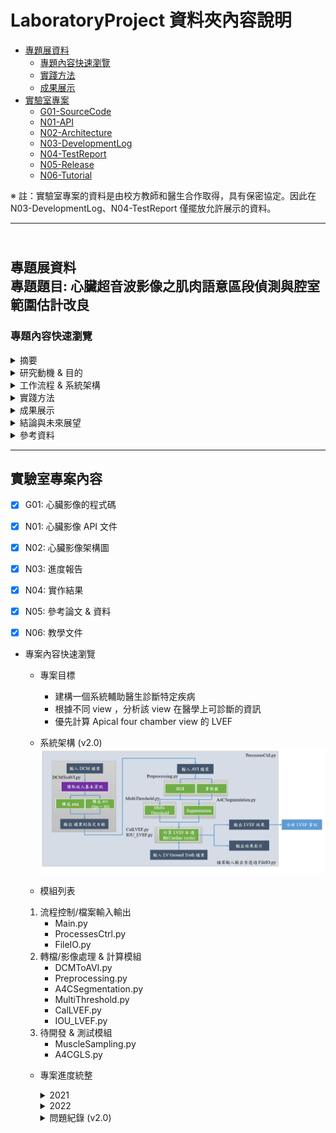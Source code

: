 # LaboratoryProject 資料夾內容說明
* [專題展資料](#independent_study)
    * [專題內容快速瀏覽](#study_browser)
    * [實踐方法](#implement)
    * [成果展示](#result_present) 
* [實驗室專案](#lab_project)
    * [G01-SourceCode](https://github.com/Sapphire0912/LaboratoryProject/tree/main/G01-SourceCode#source_code)
    * [N01-API](https://github.com/Sapphire0912/LaboratoryProject/tree/main/N01-API#api)
    * [N02-Architecture](https://github.com/Sapphire0912/LaboratoryProject/tree/main/N02-Architecture#architecture)
    * [N03-DevelopmentLog](https://github.com/Sapphire0912/LaboratoryProject/tree/main/N03-DevelopmentLog#develop_log)
    * [N04-TestReport](https://github.com/Sapphire0912/LaboratoryProject/tree/main/N04-TestReport#test_report)
    * [N05-Release](https://github.com/Sapphire0912/LaboratoryProject/tree/main/N05-Release#release)
    * [N06-Tutorial](https://github.com/Sapphire0912/LaboratoryProject/tree/main/N06-Tutorial#tutorial)


※ 註：實驗室專案的資料是由校方教師和醫生合作取得，具有保密協定。因此在 N03-DevelopmentLog、N04-TestReport 僅擺放允許展示的資料。
* * *  

<h2 id="independent_study"><br>專題展資料<br/>專題題目: 心臟超音波影像之肌肉語意區段偵測與腔室範圍估計改良</h2> 
<h3 id="study_browser"> 專題內容快速瀏覽 </h3>
<details>
   <summary> 摘要 </summary>
   
&emsp;&emsp;根據世界衛生組織統計，心血管疾病是全球的第一大死因，估計每年奪去 1790 萬人的生命。近年來，超音波的技術有了極大的進步，可以對心臟結構和功能進行評估。心臟超音波的發展可以詳細的顯示人體在正常生理狀態和病理狀態的心臟結構、測量和功能的系列檢查，透過此項技術提高了診斷的準確性。基於與醫生合作的經驗，我們創建了這個醫療項目，使用超音波影像來描繪心肌、瓣膜、腔室，建立一個分析心臟結構測量的系統。這些計算方法，我們 _**基於規則的系統 (rule-based system)**_ 對心臟每個部分進行分類並儲存測量值以供將來機器學習訓練。該系統用於支持連續患者的跟蹤、分析心臟超音波影像，診斷特定疾病降低誤判率，幫助醫生以做出最佳診斷，提高醫療品質。 _**通過與醫生討論，我們列出了疾病及其症狀，開發了一個系統來分析心臟的量測值，以檢測不同類型的疾病**_。
</details>

<details>
   <summary> 研究動機 & 目的 </summary>

&emsp;&emsp;由於心血管疾病一直位於全球十大死因的榜首，直到心臟超音波技術的發展針對心臟結構的評估及測量，使得提高了醫生診斷的準確性。為了診斷特定疾病及降低誤判率，幫助醫生做出最佳診斷，我們採取影像處理的技術對心臟超音波影像進行分析，在不同角度的心臟超音波影像，針對該影像的心臟結構定義腔室及肌肉的位置和範圍。透過與醫生討論，我們開發了一個系統來分析心臟的量測值，除了檢測不同類型的疾病外，同時輔助醫生診斷的一個工具。<br/>
&emsp;&emsp;現今許多計算機視覺的演算法，已被用在自動駕駛系統和臉部識別上。為了達到理想的結果，這些演算法在計算時都需要大量的數據樣本，然而
_**我們採用基於規則的系統，針對心臟的每個部份進行分類，再給予機器學習模型訓練，即使沒有大量的數據也可以達到理想的成果**_。

* 以下條列式敘述研究目的：
1.  為了診斷特定疾病及降低誤判率，達到輔助醫生做出最佳診斷。
2.  不同角度的超音波影像，針對影像的心臟結構定義腔室及肌肉的位置和範圍。
3.  透過與醫生討論，此系統的目標是計算 Apical four chamber view 的 LVEF。
4.  左心室的定義和範圍及二尖瓣位置是首要條件。
</details>

<details>
   <summary> 工作流程 & 系統架構 </summary>

&emsp;&emsp;主要流程分別分為醫院、醫生和系統。關於此系統，我們使用計算機視覺的演算法對心臟結構進行分類並分析測量結果。與其他系統的不同之處在於，我們並沒有使用來自其他資料庫的樣本，而是從醫生獲取患者的心臟超音波影像，真實患者的超音波影像並不像其他資料庫的樣本清晰，我們希望此系統能夠為患者帶來更低的成本，使得可以負擔起個人數據採集和跟蹤系統。
 
<div align=center>
   
   ![圖(一)工作流程圖](https://github.com/Sapphire0912/LaboratoryProject/blob/main/%E5%B0%88%E9%A1%8C%E5%B1%95%E8%B3%87%E6%96%99/image/%E5%B7%A5%E4%BD%9C%E6%B5%81%E7%A8%8B%E5%9C%96.jpg)
   <center>圖 (一) 工作流程圖</center><br><br/>
   
<div align=center>
   
   ![圖(二)系統架構圖](https://github.com/Sapphire0912/LaboratoryProject/blob/main/%E5%B0%88%E9%A1%8C%E5%B1%95%E8%B3%87%E6%96%99/image/%E7%B3%BB%E7%B5%B1%E6%9E%B6%E6%A7%8B%E5%9C%96.JPG)
   <center>圖 (二) 系統架構圖</center>
   
</details>

<details>
   <summary id="implement"> 實踐方法 </summary>  

**※ 註：每個超音波原始圖像的大小為 800 * 600 pixel**

   * 心臟超音波影像敘述  
&emsp;&emsp;心臟超音波已是醫生常用來檢查心臟相關疾病的工具，利用超音波探測物體的距離及大小。在診斷期間，將超音波的探頭放置在患者胸部上方並發射音波，接觸到心臟再反射由探頭接收，進而描繪心臟的影像。心臟超音波通常與都卜勒超音波和彩色都卜勒結合，以評估通過心臟瓣膜的血流。經過不同角度的超音波檢查，可以提供血管及各部分構造更詳細的資訊，可以檢視心臟的大小、收縮情形，進而評估心臟功能是否正常。不同角度的超音波又稱為 View，每個 View 會根據超音波探頭的位置和穿過心臟斷層平面的方向來定義名稱。我們常用的有五種 view，分別是 parasternal long axis、parasternal short axis、apical four chamber、apical two chamber 和 apical long axis。<br><br/>

   * 影像預處理  
&emsp;&emsp;為了可以將影像處理的目標更接近於我們感興趣的區域(即超音波影像區域)。如圖(三)，在一般的超音波影像會有診斷資料、使用哪種模式測量等文字。我們找到超音波影像區域的邊緣後，利用遮罩的方式抓出每幀圖像實質為超音波影像區域的位置，如圖(四)。<br/>
<div align=center>
   
   ![圖(三)心臟超音波影像](https://github.com/Sapphire0912/LaboratoryProject/blob/main/%E5%B0%88%E9%A1%8C%E5%B1%95%E8%B3%87%E6%96%99/image/%E5%BF%83%E8%87%9F%E8%B6%85%E9%9F%B3%E6%B3%A2%E5%BD%B1%E5%83%8F.jpg)
   <center>圖(三)心臟超音波影像</center><br><br/>
</div>

<div align=center>
   
   ![圖(四) ROI 範圍](https://github.com/Sapphire0912/LaboratoryProject/blob/main/%E5%B0%88%E9%A1%8C%E5%B1%95%E8%B3%87%E6%96%99/image/ROI%20%E7%AF%84%E5%9C%8D.jpg)
   <center>圖(四) ROI 範圍</center>
</div>

   * 骨架化(圖像細化)  
&emsp;&emsp;為了找到心臟的肌肉區域範圍，該演算法透過迭代掃描圖像，在每次迭代中刪除圖像中的像素，直到圖像停止變化，以便將肌肉的像素寬度減少到1。我們對影像的每幀進行骨架化，最後將每幀的結果疊加，如圖(五)，取得整體影像中最有可能為心臟肌肉的區域。利用此種方法，限制心臟的邊界。在做骨架化(圖像細化)之前，我們除了找到 ROI 範圍外還對影像做了濾波、形態學、二值化的處理，目的是為了避免原始超音波影像模糊導致不容易抓出心臟的肌肉區域。
<div align=center>
   
   ![圖(五) 骨架圖](https://github.com/Sapphire0912/LaboratoryProject/blob/main/%E5%B0%88%E9%A1%8C%E5%B1%95%E8%B3%87%E6%96%99/image/%E9%AA%A8%E6%9E%B6%E5%8C%96%E5%9C%96.jpg)
   <center>圖(五) 骨架圖</center>
</div>

   * 動態閾值  
&emsp;&emsp;由於真實患者超音波影像的數據樣本並非像其他數據庫的樣本清晰。在參考資料[2]的做法，使用 Gray Level Symmetric Axis Transform偵測腔室的區域，接著利用 SVM 及 Constellation 對腔室做語意分析。我們則採用動態閾值方法及 distance transform 來偵測腔室區域，首先在心臟範圍及 ROI 的區域內，收集每一幀中每個像素的灰階值並且繪製成直方圖，觀察每幀的灰階值分布，如圖(六)、圖(七)。根據每一幀採用不同閾值及參數，以達到區分腔室及肌肉區域。
<div align=center>
   
   ![圖(六) 灰階直方圖](https://github.com/Sapphire0912/LaboratoryProject/blob/main/%E5%B0%88%E9%A1%8C%E5%B1%95%E8%B3%87%E6%96%99/image/%E7%81%B0%E9%9A%8E%E7%9B%B4%E6%96%B9%E5%9C%96.jpg)
   <center>圖(六) 灰階直方圖</center><br><br/>
</div>

<div align=center>
   
   ![圖(七) 不同幀灰階直方圖](https://github.com/Sapphire0912/LaboratoryProject/blob/main/%E5%B0%88%E9%A1%8C%E5%B1%95%E8%B3%87%E6%96%99/image/%E4%B8%8D%E5%90%8C%E5%B9%80%E7%9A%84%E7%81%B0%E9%9A%8E%E7%9B%B4%E6%96%B9%E5%9C%96.jpg)
   <center>圖(七) 不同幀灰階直方圖</center>
</div>

   ※ 註：詳細的演算法計算在 [N06-Tutorial Multi-Threshold 教學文件][src]

   [src]: <https://github.com/Sapphire0912/LaboratoryProject/blob/main/N06-Tutorial/Multi-Threshold%20%E6%95%99%E5%AD%B8%E6%96%87%E4%BB%B6.pptx>
   
   * 圖像分割  
&emsp;&emsp;根據 Apical four chamber view，我們使用了動態閾值得到了初步腔室的範圍後，為了定義每幀的每個腔室及瓣膜位置，採取了統計的方法。由於在瓣膜打開的時間，瓣膜位置在影像上較模糊，不容易區分心房和心室的範圍，因此我們先統計整個影像的腔室位置，接著再利用機器學習模型訓練，得到每個腔室具體的位置，如圖(八)。
<div align=center>
   
   ![圖(八) 腔室語意分析](https://github.com/Sapphire0912/LaboratoryProject/blob/main/%E5%B0%88%E9%A1%8C%E5%B1%95%E8%B3%87%E6%96%99/image/%E8%85%94%E5%AE%A4%E8%AA%9E%E6%84%8F%E5%88%86%E6%9E%90.jpg)
   <center>圖(八) 腔室語意分析</center><br><br/>
</div>

   * 定義瓣膜位置  
&emsp;&emsp;利用骨架圖以及腔室語意分析的結果，定義二尖瓣位置。我們採用基於規則的做法，初步定義二尖瓣支點的位置，如圖(九)，限制了左心室(Left Ventricle)的範圍，以供計算左心室射血分數(Left Ventricular Ejection Fraction)以及定義左心室肌肉區段的語意分析使用。
<div align=center>
   
   ![圖(九) 定義二尖瓣支點](https://github.com/Sapphire0912/LaboratoryProject/blob/main/%E5%B0%88%E9%A1%8C%E5%B1%95%E8%B3%87%E6%96%99/image/%E5%AE%9A%E7%BE%A9%E4%BA%8C%E5%B0%96%E7%93%A3%E6%94%AF%E9%BB%9E.jpg)
   <center>圖(九) 定義二尖瓣支點</center><br><br/>
</div>

   * 左心室肌肉區段語意分析  
&emsp;&emsp;根據 Apical four chamber view的心臟結構以及醫學對於左心室上肌肉區段的定義如圖(十)，主要有六個區段 basal septal、septal、apical septal、apical lateral、lateral 和 basal lateral。我們利用二尖瓣位置和動態閾值方法，將超音波影像中左心室肌肉區域和醫學定義的位置做匹配，接著將每個區段重新取樣，得到結果如圖(十一)。
<div align=center>
   
   ![圖(十) A4C 模型圖](https://github.com/Sapphire0912/LaboratoryProject/blob/main/%E5%B0%88%E9%A1%8C%E5%B1%95%E8%B3%87%E6%96%99/image/Apical%20Four%20Chamber%20%E6%A8%A1%E5%9E%8B%E5%9C%96.jpg)
   <center>圖(十) Apical Four Chamber 模型圖</center><br><br/>
</div>

綠點為 apical septal、藍點為 septal、紅點為 basal septal、天空藍點為 apical lateral、黃點為 lateral、粉色點為 basal lateral。

<div align=center>
  
   ![圖(十一) 左心室肌肉區段語意分析圖](https://github.com/Sapphire0912/LaboratoryProject/blob/main/%E5%B0%88%E9%A1%8C%E5%B1%95%E8%B3%87%E6%96%99/image/%E5%B7%A6%E5%BF%83%E5%AE%A4%E8%82%8C%E8%82%89%E5%8D%80%E6%AE%B5%E8%AA%9E%E6%84%8F%E5%88%86%E6%9E%90%E5%9C%96.jpg)
   <center>圖(十一) 左心室肌肉區段語意分析圖</center>
</div>

</details>

<details>
   <summary id="result_present"> 成果展示 </summary>
   ※ 註：在這裡直接展示結果影片
<div align=center>
   
   ![segment_case_00004042](https://github.com/Sapphire0912/LaboratoryProject/blob/main/%E5%B0%88%E9%A1%8C%E5%B1%95%E8%B3%87%E6%96%99/image/Segment/00004042_110428_0999.gif)
   <center>Case 1 圖像分割(腔室語意分析)</center><br><br/>

   ![valve_case_00004042](https://github.com/Sapphire0912/LaboratoryProject/blob/main/%E5%B0%88%E9%A1%8C%E5%B1%95%E8%B3%87%E6%96%99/image/Segment/Valve_00004042_110428_0999.gif)
   <center>Case 1 定義二尖瓣支點</center><br><br/>

   ![segment_case_001125171](https://github.com/Sapphire0912/LaboratoryProject/blob/main/%E5%B0%88%E9%A1%8C%E5%B1%95%E8%B3%87%E6%96%99/image/Segment/01125171_090942_0090.gif)
   <center>Case 2 圖像分割(腔室語意分析)</center><br><br/>

   ![valve_case_001125171](https://github.com/Sapphire0912/LaboratoryProject/blob/main/%E5%B0%88%E9%A1%8C%E5%B1%95%E8%B3%87%E6%96%99/image/Segment/Valve_01125171_090942_0090.gif)
   <center>Case 2 定義二尖瓣支點</center><br><br/>

   ![muscle_semantic](https://github.com/Sapphire0912/LaboratoryProject/blob/main/%E5%B0%88%E9%A1%8C%E5%B1%95%E8%B3%87%E6%96%99/image/Muscle%20Sematic/00004042_110428_0999.gif)
   <center>Case 1 左心室肌肉語意分析</center><br><br/>
   
</div>
</details>

<details>
   <summary> 結論與未來展望 </summary>

   * 結論  
&emsp;&emsp;我們正在構建一個全自動且可擴展的心臟超音波影像分析系統，其中包含圖像分割、辨識 view 和結構測量，分析包括心房、心室和心肌在內的心臟部分，以及彩色都卜勒診斷血液是否逆流。列出這些心臟結構的量測值，輔助醫生收集所有的症狀，例如：二尖瓣閉鎖不全、三尖瓣閉鎖不全、主動脈閉鎖不全、左心室舒張期受損(心臟衰竭)等。<br><br/>
   * 未來展望  
&emsp;&emsp;目前我們最優先的目標是計算左心室射血分數來評估心臟功能是否正常。由於醫生在評估心臟功能時，不會只看患者的其中一個 View 就直接做診斷，還會採取 apical long axis、apical two chamber。為了更接近醫生診斷的結果，因此接下來會分析上述 View。近年來，醫學有較新的診斷左心室功能的技術，global longitudinal strain，此項技術在超音波影像上，除了需要做肌肉區段的語意分析外，也需要計算心臟在收縮及舒張時的收縮率，未來會朝著該方向繼續發展。
</details>

<details>
   <summary> 參考資料 </summary>
   
   [1]	https://www.ahajournals.org/doi/epub/10.1161/CIRCULATIONAHA.118.034338  
   [2]	S. Ebadollahi; Shih-Fu Chang; H. Wu (2004, July). Automatic View Recognition in Echocardiogram Videos using Parts-Based Representation. Proceedings of the 2004 IEEE Computer Society Conference on Computer Vision and Pattern Recognition, 2004. CVPR 2004, Washington, DC, USA.  
   [3]	https://dicom.innolitics.com/ciods/us-image  
</details>

* * *  

<h2 id="lab_project">實驗室專案內容</h2>

  - [x] G01: 心臟影像的程式碼
  - [x] N01: 心臟影像 API 文件   
  - [x] N02: 心臟影像架構圖  
  - [x] N03: 進度報告    
  - [x] N04: 實作結果   
  - [x] N05: 參考論文 & 資料  
  - [x] N06: 教學文件


* 專案內容快速瀏覽
  * 專案目標
    * 建構一個系統輔助醫生診斷特定疾病
    * 根據不同 view ，分析該 view 在醫學上可診斷的資訊
    * 優先計算 Apical four chamber view 的 LVEF

  * 系統架構 (v2.0)
    ![系統架構圖](https://github.com/Sapphire0912/LaboratoryProject/blob/main/N02-Architecture/%E7%B3%BB%E7%B5%B1%E6%9E%B6%E6%A7%8B.PNG)
    
  * 模組列表
  1. 流程控制/檔案輸入輸出  
       * Main.py
       * ProcessesCtrl.py
       * FileIO.py 
  2. 轉檔/影像處理 & 計算模組
       * DCMToAVI.py
       * Preprocessing.py
       * A4CSegmentation.py
       * MultiThreshold.py
       * CalLVEF.py
       * IOU_LVEF.py
  3. 待開發 & 測試模組
       * MuscleSampling.py
       * A4CGLS.py
      
  * 專案進度統整
    <details>
       <summary>2021</summary>
       
       * 2021.05  
          <p><b>－</b>完成 dicom 檔轉成 .avi 和 .png 程式</p>   
          <p><b>－</b>設計分類 9 種不同 view 的分類器</p>
       * 2021.06
         <p><b>－</b>完成分類 9 種不同 view 的分類器</p>
         <p><b>－</b>優化分類器程式的執行時間</p>
       * 2021.07
          <p><b>－</b>優化骨架化程式執行時間</p>
          <p><b>－</b>處理含有 Doppler 效應的資料集</p>
          <p><b>－</b>還原有 Doppler 效應的影像</p>
       * 2021.08
         <p><b>－</b>利用 Matching 演算法處理 Parasternal Long Axis view</p>
         <p><b>－</b>完成抓取影像 ROI 區域程式</p>
       * 2021.09
         <p><b>－</b>修正 Doppler 演算法、視覺化結果</p>
         <p><b>－</b>開發 Parasternal Long Axis M-Mode 演算法</p>
       * 2021.11
         <p><b>－</b>完成 DCMToAVI.py 模組</p>
         <p><b>－</b>處理心臟週期</p>
         <p><b>－</b>設計 Multi Threshold 演算法</p>
         <p><b>－</b>設計 Apical Four Chamber view 抓取二尖瓣位置的演算法</p>
       * 2021.12
         <p><b>－</b>優化 Multi Threshold 演算法(部分以C語言實現)</p>
         <p><b>－</b>調整 Multi Threshold 中 histogram 的計算方式</p>
         <p><b>－</b>完成 MultiThreshold.py 模組</p>
         <p><b>－</b>修正 Apical Four Chamber view 抓取二尖瓣位置中的K-means 的分群問題</p>
         <p><b>－</b>調整 Apical Four Chamber view 預測腔室位置的演算法</p>
         <p><b>－</b>調整 Apical Four Chamber view 抓取二尖瓣瓣膜的演算法</p>
         <p><b>－</b>整合 ROI 區域程式、骨架化程式為 Preprocessing.py 模組</p>
         <p><b>－</b>新增基本輸入輸出模組 FileIO.py、控制流程及參數的ProcessesCtrl.py 模組</p>
         <p><b>－</b>完成系統架構 (v1.0)</p>
    </details>
     <details>
       <summary>2022</summary>

       * 2022.01
         <p><b>－</b>設計 Apical Four Chamber view 肌肉區域的演算法</p>
         <p><b>－</b>調整 Multi Threshold 中的參數設定</p>
       * 2022.02
         <p><b>－</b>利用 BFS 和 Connected component labeling 實現 Apical Four Chamber view 肌肉區域的演算法</p>
         <p><b>－</b>基於 Apical Four Chamber view 的 K-means 結果、標準模型的關係，實現定義肌肉特徵點</p>
       * 2022.03
         <p><b>－</b>完成 MuscleSampling.py 模組</p>
         <p><b>－</b>新增可調整 Multi Threshold 階數的參數</p>
       * 2022.04
         <p><b>－</b>整理系統架構(v1.1)、進行單元測試</p>
         <p><b>－</b>開發 Global Longitudinal Strain 演算法</p>
         <p><b>－</b>利用 E/A Ratio 定義心臟週期</p>
       * 2022.05
         <p><b>－</b>完成系統架構(v1.1) 的專案管理</p>
         <p><b>－</b>完成 A4CGLS.py 模組</p>
       * 2022.06
         <p><b>－</b>統計 LVEF 醫生診斷資料</p>
         <p><b>－</b>完成 CalLVEF.py、IOU_LVEF.py 模組</p>
         <p><b>－</b>新增系統架構(v1.1) 專案管理中的測試數據及資料</p>
       * 2022.08
         <p><b>－</b>交接實驗室專案(v1.1)</p>
         <p><b>－</b>完成系統架構(v2.0) 的系統整合</p>   
       * 2022.12
         <p><b>－</b>完成系統架構(v2.0) 的模組整合</p>
         <p><b>－</b>完成當前模組的單元測試</p>
         <p><b>－</b>完成 API 文件 v1.0 </p>
         <p><b>－</b>交接實驗室專案 (v2.0)</p>
    </details>

    <details>
       <summary>問題紀錄 (v2.0)</summary>
       
       * Processing.py
         <p><b>1. </b>ROI 無法完整找出超音波影像有效區域</p>
         <p><b>2. </b>骨架圖: 輸出為全黑的圖像</p>

         <p><b>－</b>原因：影片幀數過少</p>
         
         - [x] 1. 已解決，採用霍夫變換
         - [x] 2. 已解決，跳過此影片(資料集造成)

       * A4CSegmentation.py
         <p><b>1. </b>腔室中心點： 無法準確區分四個腔室</p>
         <p><b>－</b>原因：<br>&emsp;a. 影像模糊、影像大多幀都缺少右心室 RV <br>&emsp;b. 影像中，左心室 LV 範圍較廣</p>
   
         - [x] a 情況. 已解決，跳過此影片(資料集造成)
         - [x] b 情況. 已解決，再次做分群演算法

         <p><b>2. </b>二尖瓣位置：無法找到腔室中心點時，二尖瓣位置會消失</p>
         <p><b>－</b>原因：<br>&emsp;a. 影像晃動幅度過大 <br>&emsp;b. 一個影片出現多個 view 的圖像<br>&emsp;c. 只有幾幀無法找到腔室中心點</p>

         - [x] a, b 情況. 已解決，跳過此影片(資料集造成)
         - [x] c 情況. 已解決，利用之前正常的所有幀取平均

       * MultiThreshold.py
         <p><b>1. </b>執行速度問題： Python 卷積運算效率差</p>
         
         - [x] 1. 已解決，採用 windows 下 swig，C & Python 實現

      * IOU_LVEF.py
         <p><b>1. </b>Ground Truth 計算 LVEF 時出現錯誤</p>
         <p><b>－</b>原因：計算 Ground Truth 的 LVEF，所需 EDV & ESV frames 和程式計算的不同。</p>
         
         - [ ] 1. 未解決，需要觀察 Ground Truth 的結果，針對 CalLVEF.py 內的演算法做調整

    </details>
    
